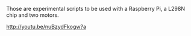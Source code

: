 Those are experimental scripts to be used with a Raspberry Pi, a L298N chip and two motors.

http://youtu.be/nuBzydFkogw?a
